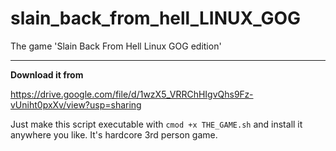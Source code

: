 # slain_back_from_hell_LINUX_GOG
 The game 'Slain Back From Hell Linux GOG edition'
 
 ---
 
 **Download it from**
 
 https://drive.google.com/file/d/1wzX5_VRRChHIgvQhs9Fz-vUniht0pxXv/view?usp=sharing
 
Just make this script executable with `cmod +x THE_GAME.sh` and install it anywhere you like. It's hardcore 3rd person game.
